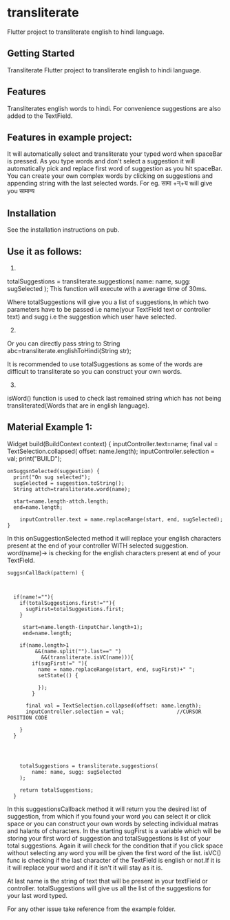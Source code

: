 # transliterate

Flutter project to transliterate english to hindi language.

## Getting Started

Transliterate Flutter project to transliterate english to hindi language.

## Features

Transliterates english words to hindi. For convenience suggestions are also added to the TextField.

## Features in example project:

It will automatically select and transliterate your typed word when spaceBar is pressed. As you type
words and don't select a suggestion it will automatically pick and replace first word of suggestion
as you hit spaceBar. You can create your own complex words by clicking on suggestions and appending
string with the last selected words. For eg. सामा +न्+य will give you सामान्य

## Installation

See the installation instructions on pub.

## Use it as follows:

1)

totalSuggestions = transliterate.suggestions(
name: name, sugg: sugSelected
); This function will execute with a average time of 30ms.

Where totalSuggestions will give you a list of suggestions,In which two parameters have to be passed
i.e name(your TextField text or controller text)
and sugg i.e the suggestion which user have selected.

2)

Or you can directly pass string to String abc=transliterate.englishToHindi(String str);

It is recommended to use totalSuggestions as some of the words are difficult to transliterate so you
can construct your own words.

3)

isWord() function is used to check last remained string which has not being transliterated(Words
that are in english language).

## Material Example 1:

Widget build(BuildContext context) { inputController.text=name; final val = TextSelection.collapsed(
offset: name.length); inputController.selection = val; print("BUILD");

    onSuggsnSelected(suggestion) {
      print("On sug selected");
      sugSelected = suggestion.toString();
      String attch=transliterate.word(name);
      
      start=name.length-attch.length;
      end=name.length;

        inputController.text = name.replaceRange(start, end, sugSelected);
    }

In this onSuggestionSelected method it will replace your english characters present at the end of
your controller WITH selected suggestion. word(name)-> is checking for the english characters
present at end of your TextField.

    suggsnCallBack(pattern) {
     


      if(name!=""){
        if(totalSuggestions.first!=""){
          sugFirst=totalSuggestions.first;
        }

         start=name.length-(inputChar.length+1);
         end=name.length;

        if(name.length>1
             &&(name.split("").last==" ")
               &&(transliterate.isVC(name))){
            if(sugFirst!=" "){
              name = name.replaceRange(start, end, sugFirst)+" ";
              setState(() {

              });
            }

          final val = TextSelection.collapsed(offset: name.length);
          inputController.selection = val;                 //CURSOR POSITION CODE

        }
      }



   
        totalSuggestions = transliterate.suggestions(
            name: name, sugg: sugSelected
        );

        return totalSuggestions;
      }

In this suggestionsCallback method it will return you the desired list of suggestion, from which if
you found your word you can select it or click space or you can construct your own words by
selecting individual matras and halants of characters. In the starting sugFirst is a variable which
will be storing your first word of suggestion and totalSuggestions is list of your total
suggestions. Again it will check for the condition that if you click space without selecting any
word you will be given the first word of the list. isVC() func is checking if the last character of
the TextField is english or not.If it is it will replace your word and if it isn't it will stay as
it is.

At last name is the string of text that will be present in your textField or controller.
totalSuggestions will give us all the list of the suggestions for your last word typed.

For any other issue take reference from the example folder.

      
      
     
